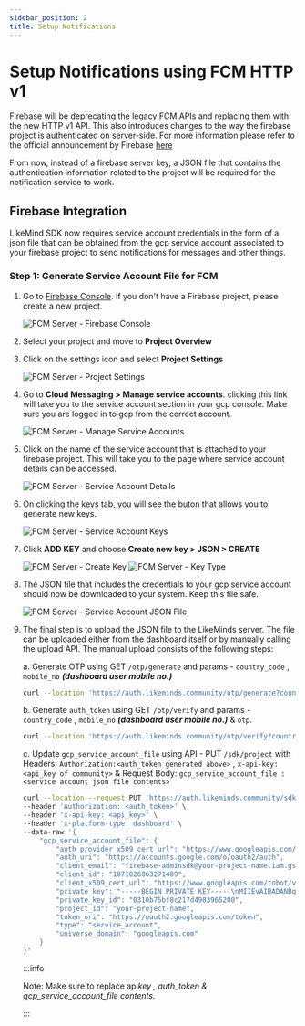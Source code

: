 ```yaml
---
sidebar_position: 2
title: Setup Notifications
---
```


# Setup Notifications using FCM HTTP v1

Firebase will be deprecating the legacy FCM APIs and replacing them with the new HTTP v1 API. This also introduces changes to the way the firebase project is authenticated on server-side. For more information please refer to the official announcement by Firebase [here](https://firebase.google.com/docs/cloud-messaging/migrate-v1)

From now, instead of a firebase server key, a JSON file that contains the authentication information related to the project will be required for the notification service to work.

## Firebase Integration

LikeMind SDK now requires service account credentials in the form of a json file that can be obtained from the gcp service account associated to your firebase project to send notifications for messages and other things.

### Step 1: Generate Service Account File for FCM

1.  Go to [Firebase Console](https://console.firebase.google.com/). If you don't have a Firebase project, please create a new project.

     <img src="/img/fcm_server_key_1.png" alt="FCM Server - Firebase Console"/>

2.  Select your project and move to **Project Overview**

3.  Click on the settings icon and select **Project Settings**

     <img src="/img/fcm_server_key_2.png" alt="FCM Server - Project Settings"/>

4.  Go to **Cloud Messaging > Manage service accounts**. clicking this link will take you to the service account section in your gcp console. Make sure you are logged in to gcp from the correct account.

     <img src="/img/fcm_http_v1_1.png" alt="FCM Server - Manage Service Accounts"/>

5.  Click on the name of the service account that is attached to your firebase project. This will take you to the page where service account details can be accessed.

     <img src="/img/fcm_http_v1_2.png" alt="FCM Server - Service Account Details"/>

6.  On clicking the keys tab, you will see the buton that allows you to generate new keys.

     <img src="/img/fcm_http_v1_3.png" alt="FCM Server - Service Account Keys"/>

7.  Click **ADD KEY** and choose **Create new key > JSON > CREATE**

     <img src="/img/fcm_http_v1_4.png" alt="FCM Server - Create Key"/>
     <img src="/img/fcm_http_v1_5.png" alt="FCM Server - Key Type"/>

8.  The JSON file that includes the credentials to your gcp service account should now be downloaded to your system. Keep this file safe.

    <img src="/img/fcm_http_v1_6.png" alt="FCM Server - Service Account JSON File"/>

9.  The final step is to upload the JSON file to the LikeMinds server. The file can be uploaded either from the dashboard itself or by manually calling the upload API. The manual upload consists of the following steps:

    a. Generate OTP using GET `/otp/generate` and params - `country_code` , `mobile_no` ***(dashboard user mobile no.)***

    ```bash
    curl --location 'https://auth.likeminds.community/otp/generate?country_code=91&mobile_no=1234567890'
    ```

    b. Generate `auth_token` using GET `/otp/verify` and params - `country_code` , `mobile_no` ***(dashboard user mobile no.)*** & `otp`.

    ```bash
    curl --location 'https://auth.likeminds.community/otp/verify?country_code=<your_country_code>&mobile_no=<your_mobile_number>&otp=<your_otp>'
    ```

    c. Update `gcp_service_account_file` using API - PUT `/sdk/project` with Headers: `Authorization:<auth_token generated above>` , `x-api-key: <api_key of community>` & Request Body: `gcp_service_account_file : <service account json file contents>`

    ```bash
    curl --location --request PUT 'https://auth.likeminds.community/sdk/project' \
    --header 'Authorization: <auth_token>' \
    --header 'x-api-key: <api_key>' \
    --header 'x-platform-type: dashboard' \
    --data-raw '{
        "gcp_service_account_file": {
            "auth_provider_x509_cert_url": "https://www.googleapis.com/oauth2/v1/certs",
            "auth_uri": "https://accounts.google.com/o/oauth2/auth",
            "client_email": "firebase-adminsdk@your-project-name.iam.gserviceaccount.com",
            "client_id": "1071026063271489",
            "client_x509_cert_url": "https://www.googleapis.com/robot/v1/metadata/x509/firebase-adminsdk%40your-project-name.iam.gserviceaccount.com",
            "private_key": "-----BEGIN PRIVATE KEY-----\nMIIEvAIBADANBgkqhkiG9w0BAQEFAASCBKYwggSiAgEAAoIBAQCnONrfmEW5eMAQ\nYBJh9jYzJ0WA7W6KU04k9O8KloDYuGshxgkGkbuovAycYqCWO5fz0dA4KjUWiMCz\nV1ACr+rL86SrXQaTx1KipHpQmZ+Lf8JpK1xRgNthdFH7Qzl9i7cq8Rxtl5h2ny/o\nI/qaznMfTcPy+hBxRaIj7RwZpk5MkCfDLJXrUmak23kH0IXgmQEm7v5NjTrQvJr+\nStU1DuR9uWEmoug8UWE2d//NwyJX2r7KJ00TKeVOMBGq/o0yQOjw/z20pgMRIzwg\neErKjmCJv+q7AiCLb61UzMYtVJBifETbt1jhVVYduwd+xKZEOpm29P8oEk\nQbwulHh7gkgb8bEfffFNtPw7jN7q21zEWC8ZxEU2KQHgHQwYe+fRIxrN9euNMY6D\neRYXSFoqm0qXZ4N5ofJapiH1eLBNA6u+s2jrnHfFsv+Ga3aKqLqvzLkqHqWKavd5\nHGw52Z7Fo2BKAetSw9NBh246Taf798pczg==\n-----END PRIVATE KEY-----\n",
            "private_key_id": "0310b75bf8c217d4983965200",
            "project_id": "your-project-name",
            "token_uri": "https://oauth2.googleapis.com/token",
            "type": "service_account",
            "universe_domain": "googleapis.com"
        }
    }'
    ```

    :::info

    Note: Make sure to replace api*key , auth_token & gcp_service_account_file contents.*

    :::
